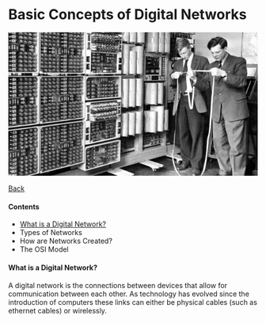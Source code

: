# Basic Concepts of Digital Networks
<p align="center"><img src="old_comp2.jpg" height="" width=""></p>

[Back](README.md)

#### Contents
* [What is a Digital Network?](#what)
* Types of Networks
* How are Networks Created?
* The OSI Model


#### <a name="what"> What is a Digital Network?
A digital network is the connections between devices that allow for communication between each other. As technology has evolved since the introduction of computers these links can either be physical cables (such as ethernet cables) or wirelessly.
